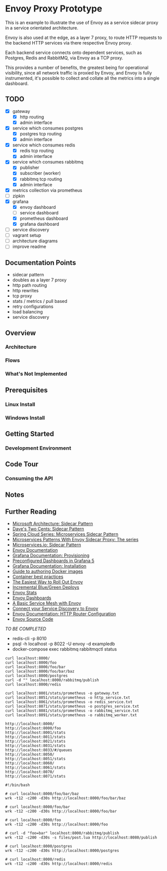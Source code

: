 # Envoy Proxy Prototype

This is an example to illustrate the use of Envoy as a service sidecar proxy in a service orientated architecture.

Envoy is also used at the edge, as a layer 7 proxy, to route HTTP requests to the backend HTTP services via there respective Envoy proxy.

Each backend service connects onto dependent services, such as Postgres, Redis and RabbitMQ, via Envoy as a TCP proxy.

This provides a number of benefits, the greatest being for operational visibility, since all network traffic is proxied by Envoy, and Envoy is fully instrumented, it's possible to collect and collate all the metrics into a single dashboard.

## TODO

* [x] gateway
  + [x] http routing
  + [x] admin interface
* [x] service which consumes postgres
  + [x] postgres tcp routing
  + [x] admin interface
* [x] service which consumes redis
  + [x] redis tcp routing
  + [x] admin interface
* [x] service which consumes rabbitmq
  + [x] publisher
  + [x] subscriber (worker)
  + [x] rabbitmq tcp routing
  + [x] admin interface
* [x] metrics collection via prometheus
* [ ] zipkin
* [x] grafana
  + [x] envoy dashboard
  + [ ] service dashboard
  + [x] prometheus dashboard
  + [x] grafana dashboard
* [ ] service discovery
* [ ] vagrant setup
* [ ] architecture diagrams
* [ ] improve readme

## Documentation Points

* sidecar pattern
* doubles as a layer 7 proxy
* http path routing
* http rewrites
* tcp proxy
* stats / metrics / pull based
* retry configurations
* load balancing
* service discovery

## Overview
### Architecture
### Flows
### What's Not Implemented
## Prerequisites
### Linux Install
### Windows Install
## Getting Started
### Development Environment
## Code Tour
### Consuming the API
## Notes

## Further Reading

* [Microsoft Architecture: Sidecar Pattern](https://docs.microsoft.com/en-us/azure/architecture/patterns/sidecar)
* [Dave's Two Cents: Sidecar Pattern](https://blog.davemdavis.net/2018/03/13/the-sidecar-pattern/)
* [Spring Cloud Series: Microservices Sidecar Pattern](http://tech.asimio.net/2018/02/20/Microservices-Sidecar-pattern-implementation-using-Postgres-Spring-Cloud-Netflix-and-Docker.html)
* [Microservices Patterns With Envoy Sidecar Proxy: The series](http://blog.christianposta.com/microservices/00-microservices-patterns-with-envoy-proxy-series/)
* [Microservices.io: Sidecar Pattern](http://microservices.io/patterns/deployment/sidecar.html)
* [Envoy Documentation](https://www.envoyproxy.io/docs/envoy/v1.5.0/)
* [Grafana Documentation: Provisioning](http://docs.grafana.org/installation/configuration/#provisioning)
* [Preconfigured Dashboards in Grafana 5](https://ops.tips/blog/initialize-grafana-with-preconfigured-dashboards/#example)
* [Grafana Documentation: Installation](http://docs.grafana.org/installation/docker/)
* [Guide to authoring Docker images](http://www.projectatomic.io/docs/docker-image-author-guidance/)
* [Container best practices](https://medium.com/@mccode/processes-in-containers-should-not-run-as-root-2feae3f0df3b)
* [The Easiest Way to Roll Out Envoy](https://blog.turbinelabs.io/the-easiest-way-to-roll-out-envoy-390961a0ddd4)
* [Incremental Blue/Green Deploys](https://www.learnenvoy.io/articles/incremental-deploys.html)
* [Envoy Stats](https://blog.envoyproxy.io/envoy-stats-b65c7f363342)
* [Envoy Dashboards](https://blog.envoyproxy.io/lyfts-envoy-dashboards-5c91738816b1)
* [A Basic Service Mesh with Envoy](https://blog.turbinelabs.io/a-basic-service-mesh-with-envoy-71d16bb7347d)
* [Connect your Service Discovery to Envoy](https://blog.turbinelabs.io/connect-your-service-discovery-to-envoy-6fbcd1dd0d2a)
* [Envoy Documentation: HTTP Router Configuration](https://www.envoyproxy.io/docs/envoy/latest/api-v2/config/filter/http/router/v2/router.proto#envoy-api-msg-config-filter-http-router-v2-router)
* [Envoy Source Code](https://github.com/envoyproxy/envoy)

_TO BE COMPLETED_

* redis-cli -p 8010
* psql -h localhost -p 8022 -U envoy -d exampledb
* docker-compose exec rabbitmq rabbitmqctl status

```
curl localhost:8000/
curl localhost:8000/foo
curl localhost:8000/foo/bar
curl localhost:8000/foo/bar/baz
curl localhost:8000/postgres
curl -d "" localhost:8000/rabbitmq/publish
curl localhost:8000/redis
```

```
curl localhost:8001/stats/prometheus -o gateway.txt
curl localhost:8051/stats/prometheus -o http_service.txt
curl localhost:8061/stats/prometheus -o redis_service.txt
curl localhost:8071/stats/prometheus -o postgres_service.txt
curl localhost:8081/stats/prometheus -o rabbitmq_service.txt
curl localhost:8091/stats/prometheus -o rabbitmq_worker.txt
```

```
http://localhost:8000/
http://localhost:8000/foo
http://localhost:8001/stats
http://localhost:8011/stats
http://localhost:8021/stats
http://localhost:8031/stats
http://localhost:8033/#/queues
http://localhost:8050/
http://localhost:8051/stats
http://localhost:8060/
http://localhost:8061/stats
http://localhost:8070/
http://localhost:8071/stats
```

```
#!/bin/bash

# curl localhost:8000/foo/bar/baz
wrk -t12 -c200 -d30s http://localhost:8000/foo/bar/baz

# curl localhost:8000/foo/bar
wrk -t12 -c200 -d30s http://localhost:8000/foo/bar

# curl localhost:8000/foo
wrk -t12 -c200 -d30s http://localhost:8000/foo

# curl -d "foo=bar" localhost:8000/rabbitmq/publish
wrk -t12 -c200 -d30s -s files/post.lua http://localhost:8080/publish

# curl localhost:8000/postgres
wrk -t12 -c200 -d30s http://localhost:8000/postgres

# curl localhost:8000/redis
wrk -t12 -c200 -d30s http://localhost:8000/redis
```
